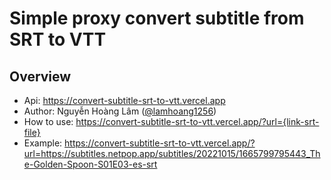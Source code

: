 # Simple proxy convert subtitle from SRT to VTT

## Overview
- Api: https://convert-subtitle-srt-to-vtt.vercel.app
- Author: Nguyễn Hoàng Lâm ([@lamhoang1256](https://github.com/lamhoang1256))
- How to use: https://convert-subtitle-srt-to-vtt.vercel.app/?url={link-srt-file}
- Example: https://convert-subtitle-srt-to-vtt.vercel.app/?url=https://subtitles.netpop.app/subtitles/20221015/1665799795443_The-Golden-Spoon-S01E03-es-srt
